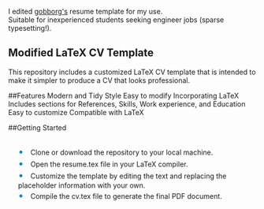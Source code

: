 I edited [gobborg's](https://github.com/gobborg) resume template for my use.   
Suitable for inexperienced students seeking engineer jobs (sparse typesetting!).


## Modified LaTeX CV Template

This repository includes a customized LaTeX CV template that is intended to make it simpler to produce a CV that looks professional.


##Features
Modern and Tidy Style
Easy to modify
Incorporating LaTeX
Includes sections for References, Skills, Work experience, and Education
Easy to customize
Compatible with LaTeX


##Getting Started


<div style="overflow: auto;">
  <ul>
    <li> Clone or download the repository to your local machine.</li>
    <li> Open the resume.tex file in your LaTeX compiler.</li>
    <li> Customize the template by editing the text and replacing the placeholder information with your own.</li>
    <li> Compile the cv.tex file to generate the final PDF document.</li>
  </ul>


<style>
  ul {
    list-style-type: none;
    padding-left: 20px;
  }
  ul li::before {
    content: '•';
    color: #0088cc;
    font-size: 20px;
    margin-right: 10px;
  }
</style>
</div>
